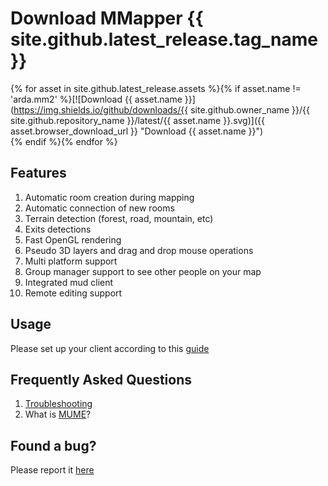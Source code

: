 Download MMapper {{ site.github.latest_release.tag_name }}
=========
{% for asset in site.github.latest_release.assets %}{% if asset.name != 'arda.mm2' %}[![Download {{ asset.name }}](https://img.shields.io/github/downloads/{{ site.github.owner_name }}/{{ site.github.repository_name }}/latest/{{ asset.name }}.svg)]({{ asset.browser_download_url }} "Download {{ asset.name }}")  
{% endif %}{% endfor %}

## Features
1.  Automatic room creation during mapping
2.  Automatic connection of new rooms
3.  Terrain detection (forest, road, mountain, etc)
4.  Exits detections
5.  Fast OpenGL rendering
6.  Pseudo 3D layers and drag and drop mouse operations
7.  Multi platform support
8.  Group manager support to see other people on your map
9.  Integrated mud client
10.  Remote editing support

## Usage
Please set up your client according to this [guide](https://github.com/MUME/MMapper/wiki)

## Frequently Asked Questions
1.  [Troubleshooting](https://github.com/MUME/MMapper/wiki/Troubleshooting)
2.  What is [MUME](http://mume.org/mume.php)?

## Found a bug?
Please report it [here](https://github.com/MUME/MMapper/issues)
